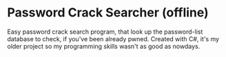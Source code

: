# Password Crack Searcher (offline)
Easy password crack search program, that look up the password-list database to check, if you've been already pwned. Created with C#, it's my older project so my programming skills wasn't as good as nowdays.
